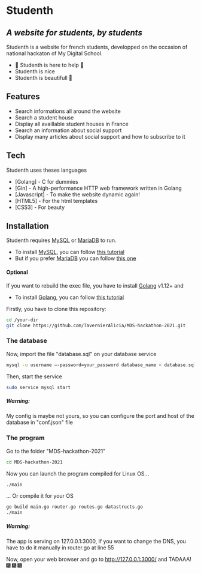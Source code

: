 # Studenth
## _A website for students, by students_

Studenth is a website for french students, developped on the occasion of national hackaton
of My Digital School.

- :wave: Studenth is here to help :wave:
- Studenth is nice
- Studenth is beautifull :kiss:

## Features

- Search informations all around the website
- Search a student house
- Display all availlable student houses in France
- Search an information about social support
- Display many articles about social support and how to subscribe to it

## Tech

Studenth uses theses languages

- [Golang] - C for dummies
- [Gin] - A high-performance HTTP web framework written in Golang
- [Javascript] - To make the website dynamic again!
- [HTML5] - For the html templates
- [CSS3] - For beauty

## Installation

Studenth requires [MySQL](https://www.mysql.com) or [MariaDB](https://mariadb.org) to run.

- To install [MySQL](https://www.mysql.com), you can follow [this tutorial](https://dev.mysql.com/doc/mysql-installation-excerpt/5.7/en/)
- But if you prefer [MariaDB](https://mariadb.org) you can follow [this one](https://mariadb.com/kb/en/getting-installing-and-upgrading-mariadb/)

#### Optional
If you want to rebuild the exec file, you have to install [Golang](https://golang.org/) v1.12+ and
- To install [Golang](https://golang.org/), you can follow [this tutorial](https://golang.org/doc/install)

Firstly, you have to clone this repository:
```sh
cd /your-dir
git clone https://github.com/TavernierAlicia/MDS-hackathon-2021.git
```

### The database
Now, import the file "database.sql" on your database service
```sh
mysql -u username –-password=your_password database_name < database.sql 
```

Then, start the service
```sh
sudo service mysql start
```

##### Warning: 
My config is maybe not yours, so you can configure the port and host of the database in "conf.json" file

### The program
Go to the folder "MDS-hackathon-2021"
```sh
cd MDS-hackathon-2021
```

Now you can launch the program compiled for Linux OS...
```sh
./main
```

... Or compile it for your OS

```sh
go build main.go router.go routes.go datastructs.go
./main
```
##### Warning: 
The app is serving on 127.0.0.1:3000, if you want to change the DNS, you have to do it manually in router.go at line 55

Now, open your web browser and go to http://127.0.0.1:3000/ and TADAAA! :fireworks: :fireworks: :fireworks:
